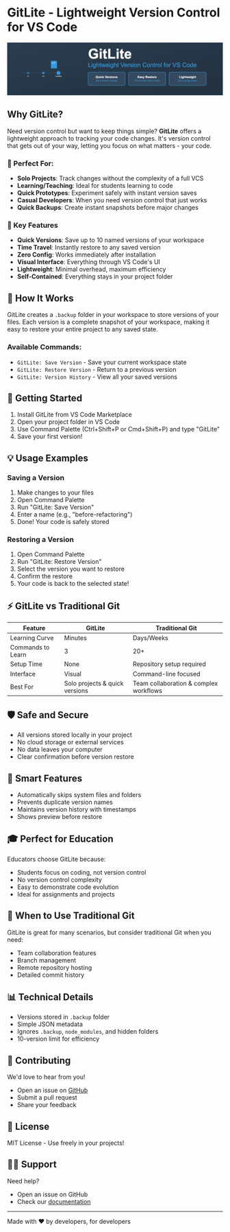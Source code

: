 # GitLite - Lightweight Version Control for VS Code

<img src="media/banner.png">

## Why GitLite?

Need version control but want to keep things simple? **GitLite** offers a lightweight approach to tracking your code changes. It's version control that gets out of your way, letting you focus on what matters - your code.

### 🎯 Perfect For:
- **Solo Projects**: Track changes without the complexity of a full VCS
- **Learning/Teaching**: Ideal for students learning to code
- **Quick Prototypes**: Experiment safely with instant version saves
- **Casual Developers**: When you need version control that just works
- **Quick Backups**: Create instant snapshots before major changes

### 🌟 Key Features

- **Quick Versions**: Save up to 10 named versions of your workspace
- **Time Travel**: Instantly restore to any saved version
- **Zero Config**: Works immediately after installation
- **Visual Interface**: Everything through VS Code's UI
- **Lightweight**: Minimal overhead, maximum efficiency
- **Self-Contained**: Everything stays in your project folder

## 📸 How It Works

GitLite creates a `.backup` folder in your workspace to store versions of your files. Each version is a complete snapshot of your workspace, making it easy to restore your entire project to any saved state.

### Available Commands:

- `GitLite: Save Version` - Save your current workspace state
- `GitLite: Restore Version` - Return to a previous version
- `GitLite: Version History` - View all your saved versions

## 🚀 Getting Started

1. Install GitLite from VS Code Marketplace
2. Open your project folder in VS Code
3. Use Command Palette (Ctrl+Shift+P or Cmd+Shift+P) and type "GitLite"
4. Save your first version!

## 💡 Usage Examples

### Saving a Version
1. Make changes to your files
2. Open Command Palette
3. Run "GitLite: Save Version"
4. Enter a name (e.g., "before-refactoring")
5. Done! Your code is safely stored

### Restoring a Version
1. Open Command Palette
2. Run "GitLite: Restore Version"
3. Select the version you want to restore
4. Confirm the restore
5. Your code is back to the selected state!

## ⚡️ GitLite vs Traditional Git

| Feature | GitLite | Traditional Git |
|---------|---------|-----------------|
| Learning Curve | Minutes | Days/Weeks |
| Commands to Learn | 3 | 20+ |
| Setup Time | None | Repository setup required |
| Interface | Visual | Command-line focused |
| Best For | Solo projects & quick versions | Team collaboration & complex workflows |

## 🛡️ Safe and Secure

- All versions stored locally in your project
- No cloud storage or external services
- No data leaves your computer
- Clear confirmation before version restore

## 📝 Smart Features

- Automatically skips system files and folders
- Prevents duplicate version names
- Maintains version history with timestamps
- Shows preview before restore

## 🎓 Perfect for Education

Educators choose GitLite because:
- Students focus on coding, not version control
- No version control complexity
- Easy to demonstrate code evolution
- Ideal for assignments and projects

## 🤔 When to Use Traditional Git

GitLite is great for many scenarios, but consider traditional Git when you need:
- Team collaboration features
- Branch management
- Remote repository hosting
- Detailed commit history

## 📊 Technical Details

- Versions stored in `.backup` folder
- Simple JSON metadata
- Ignores `.backup`, `node_modules`, and hidden folders
- 10-version limit for efficiency

## 🤝 Contributing

We'd love to hear from you!
- Open an issue on [GitHub](https://github.com/Shellomo/vscode_ext_gitlite)
- Submit a pull request
- Share your feedback

## 📜 License

MIT License - Use freely in your projects!

## 🙋‍♂️ Support

Need help?
- Open an issue on GitHub
- Check our [documentation](https://github.com/Shellomo/vscode_ext_gitlite/)

---

Made with ❤️ by developers, for developers